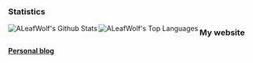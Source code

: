 ### Statistics
<img align="left" alt="ALeafWolf's Github Stats" src="https://github-readme-stats.aleafwolf.vercel.app/api?username=ALeafWolf&count_private=true&hide=prs,issues&show_icons=true&theme=material-palenight" />
<img align="left" alt="ALeafWolf's Top Languages" src="https://github-readme-stats.aleafwolf.vercel.app/api/top-langs/?username=ALeafWolf&theme=material-palenight&layout=compact" />

### My website

#### [Personal blog](https://aleafwolf.github.io/)

<!--
**ALeafWolf/ALeafWolf** is a ✨ _special_ ✨ repository because its `README.md` (this file) appears on your GitHub profile.

Here are some ideas to get you started:

- 🔭 I’m currently working on ...
- 🌱 I’m currently learning ...
- 👯 I’m looking to collaborate on ...
- 🤔 I’m looking for help with ...
- 💬 Ask me about ...
- 📫 How to reach me: ...
- 😄 Pronouns: ...
- ⚡ Fun fact: ...
-->
